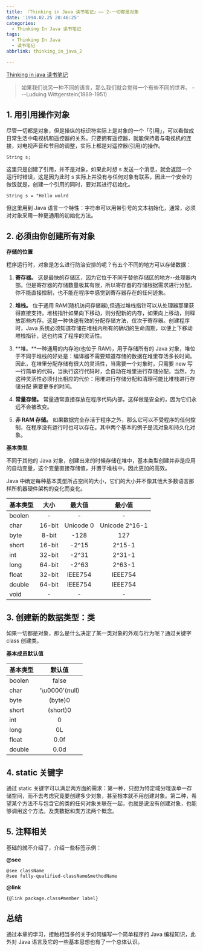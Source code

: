 ```yaml
---
title: 『Thinking in Java 读书笔记』—— 2-一切都是对象
date: '1994.02.25 20:46:25'
categories:
  - Thinking In Java 读书笔记
tags:
  - Thinking In Java
  - 读书笔记
abbrlink: thinking_in_java_2

---
```


[Thinking in java 读书笔记](http://xiaweizi.cn/categories/Thinking-In-Java-%E8%AF%BB%E4%B9%A6%E7%AC%94%E8%AE%B0/)



> 如果我们说另一种不同的语言，那么我们就会觉得一个有些不同的世界。
>  ---Luduing Wittgerstein(1889-1951)

## 1. 用引用操作对象

尽管一切都是对象，但是操纵的标识符实际上是对象的一个「引用」，可以看做成日常生活中电视机和遥控器的关系。只要拥有遥控器，就能保持着与电视机的连接，对电视声音和节目的调整，实际上都是对遥控器(引用)的操作。

<!-- more -->

    String s;

这里只是创建了引用，并不是对象，如果此时想 s 发送一个消息，就会返回一个运行时错误，这是因为此时 s 实际上并没有与任何对象有联系，因此一个安全的做饭就是，创建一个引用的同时，要对其进行初始化。

    String s = "Hello wolrd

但这里用到 Java 语言一个特性：字符串可以用带引号的文本初始化，通常，必须对对象采用一种更通用的初始化方法。

## 2. 必须由你创建所有对象

**存储的位置**

程序运行时，对象是怎么进行防治安排的呢？有五个不同的地方可以存储数据：

1. **寄存器。** 这是最快的存储区，因为它位于不同于替他存储区的地方--处理器内部。但是寄存器的存储数量极其有限，所以寄存器的存储根据需求进行分配，你不能直接控制，也不能在程序中感觉到寄存器存在的任何迹象。

2. **堆栈。** 位于通用 RAM(随机访问存储器),但通过堆栈指针可以从处理器那里获得直接支持。堆栈指针如果向下移动，则分配新的内存，如果向上移动，则释放那些内存。这是一种快速有效的分配存储方法，仅次于寄存器。创建程序时，Java 系统必须知道存储在堆栈内所有的确切的生命周期，以便上下移动堆栈指针，这也约束了程序的灵活性。

3. **堆。**一种通用的内存池(也位于 RAM)，用于存储所有的 Java 对象，堆位于不同于堆栈的好处是：编译器不需要知道存储的数据在堆里存活多长时间。因此，在堆里分配存储有很大的灵活性，当需要一个对象时，只需要 new 写一行简单的代码，当执行这行代码时，会自动在堆里进行存储分配，当然，为这种灵活性必须付出相应的代价：用堆进行存储分配和清理可能比堆栈进行存储分配 需要更多的时间。

4. **常量存储。** 常量通常直接存放在程序代码内部，这样做是安全的，因为它们永远不会被改变。

5. **非 RAM 存储。** 如果数据完全存活于程序之外，那么它可以不受程序的任何控制，在程序没有运行时也可以存在。其中两个基本的例子是流对象和持久化对象。

**基本类型**

不同于其他的 Java 对象，创建出来的时候存储在堆中，基本类型创建并非是应用的自动变量，这个变量直接存储值，并置于堆栈中，因此更加的高效。

Java 中确定每种基本类型所占空间的大小，它们的大小并不像其他大多数语言那样所机器硬件架构的变化而变化。

| 基本类型 | 大小 | 最大值 | 最小值|
| - | :-: | :-: |  :-: |
| boolen | - | - | - |
| char | 16-bit | Unicode 0 | Unicode 2^16-1 |
| byte | 8-bit | -128 | 127 |
| short | 16-bit | -2^15 | 2^15-1 |
| int | 32-bit | -2^31 | 2^31-1 |
| long | 64-bit | -2^63 | 2^63-1 |
| float | 32-bit | IEEE754 | IEEE754 |
| double | 64-bit | IEEE754 | IEEE754 |
| void | - | - | - |

## 3. 创建新的数据类型：类

如果一切都是对象，那么是什么决定了某一类对象的外观与行为呢？通过关键字 class 创建类。

**基本成员默认值**

| 基本类型 | 默认值|
| - | :-: |
| boolen | false |
| char | '\u0000'(null) |
| byte | (byte)0 |
| short | (short)0 |
| int | 0 |
| long | 0L |
| float | 0.0f |
| double | 0.0d |

## 4. static 关键字

通过 static 关键字可以满足两方面的需求：第一种，只想为特定域分哦诶单一存储空间，而不去考虑究竟要创建多少对象，甚至根本就不用创建对象。第二种，希望某个方法不与包含它的类的任何对象关联在一起，也就是说没有创建对象，也能够调用这个方法。及类数据和类方法两个概念。

## 5. 注释相关

基础的就不介绍了，介绍一些标签示例：

**@see**

    @see className
    @see fully-qualified-className&methodName

**@link**

    {@link package.class#member label}

## 总结

通过本章的学习，接触相当多的关于如何编写一个简单程序的 Java 编程知识，此外对 Java 语言及它的一些基本思想也有了一个总体认识。
